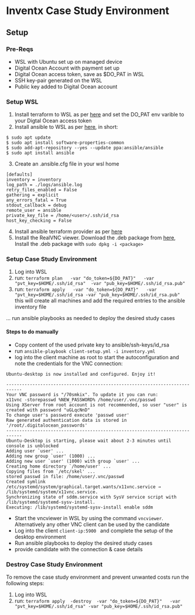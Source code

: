 # Inventx Case Study Environment

## Setup
### Pre-Reqs
- WSL with Ubuntu set up on managed device
- Digital Ocean Account with payment set up
- Digital Ocean access token, save as $DO_PAT in WSL
- SSH key-pair generated on the WSL
- Public key added to Digital Ocean account

### Setup WSL 
1. Install terraform to WSL as per [here](https://www.digitalocean.com/community/tutorials/how-to-use-terraform-with-digitalocean) and set the DO_PAT env varible to your Digtal Ocean access token
2. Install ansible to WSL as  per [here](https://docs.ansible.com/ansible/latest/installation_guide/installation_distros.html#installing-ansible-on-ubuntu), in short: 
```
$ sudo apt update
$ sudo apt install software-properties-common
$ sudo add-apt-repository --yes --update ppa:ansible/ansible
$ sudo apt install ansible
```
3. Create an .ansible.cfg file in your wsl home
```
[defaults]
inventory = inventory
log_path = ./logs/ansible.log
retry_files_enabled = False
gathering = explicit
any_errors_fatal = True
stdout_callback = debug
remote_user = ansible
private_key_file = /home/<user>/.ssh/id_rsa
host_key_checking = False     
```
4. Install ansible terraform provider as per [here](https://github.com/ansible/terraform-provider-ansible?tab=readme-ov-file)
5. Install the RealVNC viewer. Download the .deb package from [here](https://www.realvnc.com/de/connect/download/viewer/linux/), Install the .deb package with ```sudo dpkg -i <package> ```

### Setup Case Study Environment

1. Log into WSL
2. run: ```terraform plan   -var "do_token=${DO_PAT}"   -var "pvt_key=$HOME/.ssh/id_rsa"  -var "pub_key=$HOME/.ssh/id_rsa.pub" ```
3. run: ```terraform apply   -var "do_token=${DO_PAT}"   -var "pvt_key=$HOME/.ssh/id_rsa -var "pub_key=$HOME/.ssh/id_rsa.pub" ``` this will create all machines and add the required entries to the ansible inventory file


... run ansible playbooks as needed to deploy the desired study cases


#### Steps to do manually
- Copy content of the used private key to ansible/ssh-keys/id_rsa
-  run ```ansible-playbook client-setup.yml -i inventory.yml```
- log into the client machine as root to start the autoconfiguration and note the credentials for the VNC connection: 
```
Ubuntu-desktop is now installed and configured. Enjoy it!

----------------------------------------------------------------------------
Your VNC password is "/70smkix". To update it you can run:
x11vnc -storepasswd %NEW_PASSWORD% /home/user/.vnc/passwd
Using XServer from root account is not recommended, so user "user" is created with password "uGLqcNnD"
To change user's password execute 'passwd user'
Raw generated authentication data is stored in '/root/.digitalocean_passwords'
----------------------------------------------------------------------------
Ubuntu-Desktop is starting, please wait about 2-3 minutes until console is unblocked
Adding user `user' ...
Adding new group `user' (1000) ...
Adding new user `user' (1000) with group `user' ...
Creating home directory `/home/user' ...
Copying files from `/etc/skel' ...
stored passwd in file: /home/user/.vnc/passwd
Created symlink /etc/systemd/system/graphical.target.wants/x11vnc.service → /lib/systemd/system/x11vnc.service.
Synchronizing state of sddm.service with SysV service script with /lib/systemd/systemd-sysv-install.
Executing: /lib/systemd/systemd-sysv-install enable sddm
```
- Start the vncviewer in WSL by using the command ```vncviewer```. Alternatively any other VNC client can be used by the candidate
- Log into the client ```client-ip:5900 ``` and complete the setup of the desktop environment
- Run ansible playbooks to deploy the desired study cases
- provide candidate with the connection & case details 

### Destroy Case Study Environment
To remove the case study environment and prevent unwanted costs run the following steps:
1. Log into WSL
2. run: ```terraform apply  -destroy  -var "do_token=${DO_PAT}"   -var "pvt_key=$HOME/.ssh/id_rsa" -var "pub_key=$HOME/.ssh/id_rsa.pub"```

